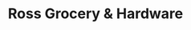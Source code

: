 ---
title: "Ross Grocery & Hardware"
url: /reidsville/ross-grocery-and-hardware/
shop: convenience
---